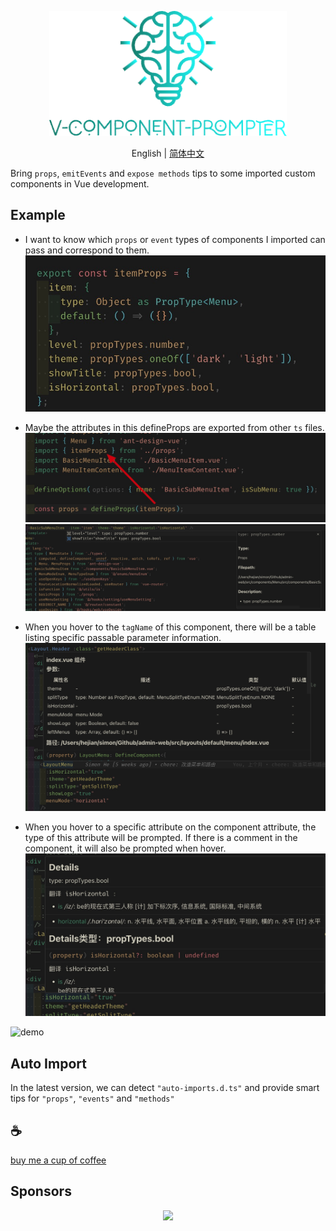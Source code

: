 <p align="center">
<img height="200" src="./assets/kv.png" alt="v component prompter">
</p>
<p align="center"> English | <a href="./README_zh.md">简体中文</a></p>

Bring `props`, `emitEvents` and `expose methods` tips to some imported custom components in Vue development.

## Example
- I want to know which `props` or `event` types of components I imported can pass and correspond to them.
![demo](/assets/1.jpg)

- Maybe the attributes in this defineProps are exported from other `ts` files.
![demo](/assets/2.jpg)
![demo](/assets/3.jpg)

- When you hover to the `tagName` of this component, there will be a table listing specific passable parameter information.
![demo](/assets/4.jpg)

- When you hover to a specific attribute on the component attribute, the type of this attribute will be prompted. If there is a comment in the component, it will also be prompted when hover.
![demo](/assets/5.jpg)

![demo](/assets/demo.gif)

## Auto Import

In the latest version, we can detect `"auto-imports.d.ts"` and provide smart tips for `"props"`, `"events"` and `"methods"`


## :coffee:

[buy me a cup of coffee](https://github.com/Simon-He95/sponsor)


## Sponsors

<p align="center">
  <a href="https://cdn.jsdelivr.net/gh/Simon-He95/sponsor/sponsors.svg">
    <img src="https://cdn.jsdelivr.net/gh/Simon-He95/sponsor/sponsors.png"/>
  </a>
</p>
